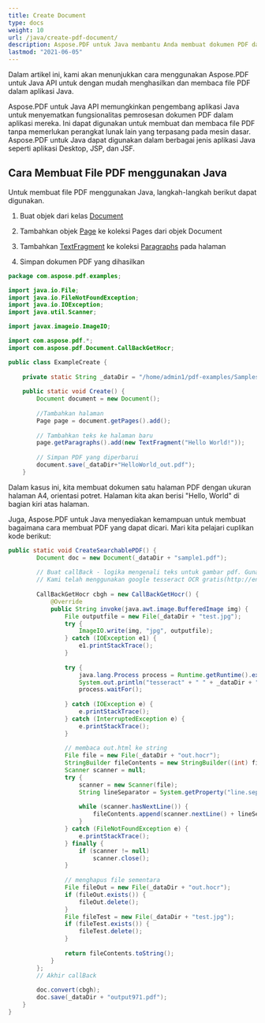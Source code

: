 ```yaml
---
title: Create Document
type: docs
weight: 10
url: /java/create-pdf-document/
description: Aspose.PDF untuk Java membantu Anda membuat dokumen PDF dan file PDF yang dapat dicari dalam beberapa langkah mudah.
lastmod: "2021-06-05"
---
```


Dalam artikel ini, kami akan menunjukkan cara menggunakan Aspose.PDF untuk Java API untuk dengan mudah menghasilkan dan membaca file PDF dalam aplikasi Java.

Aspose.PDF untuk Java API memungkinkan pengembang aplikasi Java untuk menyematkan fungsionalitas pemrosesan dokumen PDF dalam aplikasi mereka. Ini dapat digunakan untuk membuat dan membaca file PDF tanpa memerlukan perangkat lunak lain yang terpasang pada mesin dasar. Aspose.PDF untuk Java dapat digunakan dalam berbagai jenis aplikasi Java seperti aplikasi Desktop, JSP, dan JSF.

## Cara Membuat File PDF menggunakan Java

Untuk membuat file PDF menggunakan Java, langkah-langkah berikut dapat digunakan.

1. Buat objek dari kelas [Document](https://reference.aspose.com/pdf/java/com.aspose.pdf/document)

1. Tambahkan objek [Page](https://reference.aspose.com/pdf/java/com.aspose.pdf/page) ke koleksi Pages dari objek Document
1. Tambahkan [TextFragment](https://reference.aspose.com/pdf/java/com.aspose.pdf.class-use/TextFragment) ke koleksi [Paragraphs](https://reference.aspose.com/pdf/java/com.aspose.pdf.class-use/paragraphs) pada halaman
1. Simpan dokumen PDF yang dihasilkan

```java
package com.aspose.pdf.examples;

import java.io.File;
import java.io.FileNotFoundException;
import java.io.IOException;
import java.util.Scanner;

import javax.imageio.ImageIO;

import com.aspose.pdf.*;
import com.aspose.pdf.Document.CallBackGetHocr;

public class ExampleCreate {
    
    private static String _dataDir = "/home/admin1/pdf-examples/Samples/";
    
    public static void Create() {        
        Document document = new Document();
 
        //Tambahkan halaman
        Page page = document.getPages().add();
         
        // Tambahkan teks ke halaman baru
        page.getParagraphs().add(new TextFragment("Hello World!"));
         
        // Simpan PDF yang diperbarui
        document.save(_dataDir+"HelloWorld_out.pdf");
    }
```


Dalam kasus ini, kita membuat dokumen satu halaman PDF dengan ukuran halaman A4, orientasi potret. Halaman kita akan berisi "Hello, World" di bagian kiri atas halaman.

Juga, Aspose.PDF untuk Java menyediakan kemampuan untuk membuat bagaimana cara membuat PDF yang dapat dicari. Mari kita pelajari cuplikan kode berikut:

```java
public static void CreateSearchablePDF() {                
        Document doc = new Document(_dataDir + "sample1.pdf");
        
        // Buat callBack - logika mengenali teks untuk gambar pdf. Gunakan OCR luar yang mendukung standar HOCR(http://en.wikipedia.org/wiki/HOCR).
        // Kami telah menggunakan google tesseract OCR gratis(http://en.wikipedia.org/wiki/Tesseract_%28software%29)
        
        CallBackGetHocr cbgh = new CallBackGetHocr() {
            @Override
            public String invoke(java.awt.image.BufferedImage img) {
                File outputfile = new File(_dataDir + "test.jpg");
                try {
                    ImageIO.write(img, "jpg", outputfile);
                } catch (IOException e1) {
                    e1.printStackTrace();
                }
        
                try {
                    java.lang.Process process = Runtime.getRuntime().exec("tesseract" + " " + _dataDir + "test.jpg" + " " + _dataDir + "out hocr");
                    System.out.println("tesseract" + " " + _dataDir + "test.jpg" + " " + _dataDir + "out hocr");
                    process.waitFor();
        
                } catch (IOException e) {
                    e.printStackTrace();
                } catch (InterruptedException e) {
                    e.printStackTrace();
                }
        
                // membaca out.html ke string
                File file = new File(_dataDir + "out.hocr");
                StringBuilder fileContents = new StringBuilder((int) file.length());
                Scanner scanner = null;
                try {
                    scanner = new Scanner(file);
                    String lineSeparator = System.getProperty("line.separator");
        
                    while (scanner.hasNextLine()) {
                        fileContents.append(scanner.nextLine() + lineSeparator);
                    }
                } catch (FileNotFoundException e) {
                    e.printStackTrace();
                } finally {
                    if (scanner != null)
                        scanner.close();
                }
        
                // menghapus file sementara
                File fileOut = new File(_dataDir + "out.hocr");
                if (fileOut.exists()) {
                    fileOut.delete();
                }
                File fileTest = new File(_dataDir + "test.jpg");
                if (fileTest.exists()) {
                    fileTest.delete();
                }
        
                return fileContents.toString();
            }
        };
        // Akhir callBack
        
        doc.convert(cbgh);
        doc.save(_dataDir + "output971.pdf");        
    }
}
```